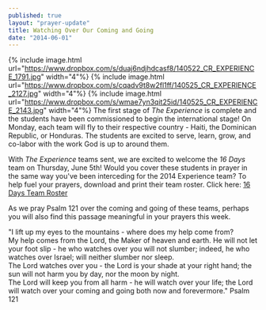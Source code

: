 ```yaml
---
published: true
layout: "prayer-update"
title: Watching Over Our Coming and Going
date: "2014-06-01"
---
```


{% include image.html url="https://www.dropbox.com/s/duaj6ndjhdcasf8/140522_CR_EXPERIENCE_1791.jpg" width="4"%} {% include image.html url="https://www.dropbox.com/s/cqadv9t8w2fl1ff/140525_CR_EXPERIENCE_2127.jpg" width="4"%} {% include image.html url="https://www.dropbox.com/s/wmae7yn3qit25id/140525_CR_EXPERIENCE_2143.jpg" width="4"%}
The first stage of *The Experience* is complete and the students have been commissioned to begin the international stage!  On Monday, each team will fly to their respective country - Haiti, the Dominican Republic, or Honduras.  The students are excited to serve, learn, grow, and co-labor with the work God is up to around them.
 
With *The Experience* teams sent, we are excited to welcome the *16 Days* team on Thursday, June 5th!  Would you cover these students in prayer in the same way you've been interceding for the 2014  Experience team?  To help fuel your prayers, download and print their team roster.
Click here: <a href="https://www.dropbox.com/s/jq2wgcyxl10eoym/2014%2016%20Days%20Team%20Roster.pdf" target="_blank">16 Days Team Roster</a>
 
As we pray Psalm 121 over the coming and going of these teams, perhaps you will also find this passage meaningful in your prayers this week.
 
"I lift up my eyes to the mountains - where does my help come from?  
My help comes from the Lord, the Maker of heaven and earth. 
He will not let your foot slip - he who watches over you will not slumber; 
indeed, he who watches over Israel; will neither slumber nor sleep.  
The Lord watches over you - the Lord is your shade at your right hand; 
the sun will not harm you by day, nor the moon by night.  
The Lord will keep you from all harm - he will watch over your life; 
the Lord will watch over your coming and going both now and forevermore."
Psalm 121